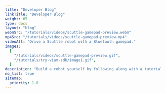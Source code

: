 ```yaml
---
title: "Developer Blog"
linkTitle: "Developer Blog"
weight: 65
type: docs
layout: "blog"
webmSrc: "/tutorials/videos/scuttle-gamepad-preview.webm"
mp4Src: "/tutorials/videos/scuttle-gamepad-preview.mp4"
videoAlt: "Drive a Scuttle robot with a Bluetooth gamepad."
images:
  [
    "/tutorials/videos/scuttle-gamepad-preview.gif",
    "/tutorials/try-viam-sdk/image1.gif",
  ]
description: "Build a robot yourself by following along with a tutorial."
no_list: true
sitemap:
  priority: 1.0
---
```

